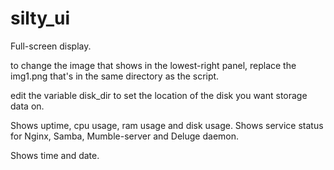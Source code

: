 # silty_ui
Full-screen display.

to change the image that shows in the lowest-right panel, replace the img1.png that's in the same directory as the script.

edit the variable disk_dir to set the location of the disk you want storage data on.

Shows uptime, cpu usage, ram usage and disk usage.
Shows service status for Nginx, Samba, Mumble-server and Deluge daemon.

Shows time and date.
